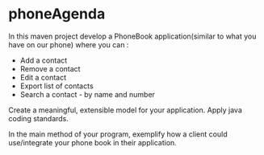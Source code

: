 # phoneAgenda

In this maven project develop a PhoneBook application(similar to what you have on our phone) where you can :
- Add a contact
- Remove a contact
- Edit a contact
- Export list of contacts
- Search a contact - by name and number

Create a meaningful, extensible model for your application.
Apply java coding standards.

In the main method of your program, exemplify how a client could use/integrate your phone book in their application.
